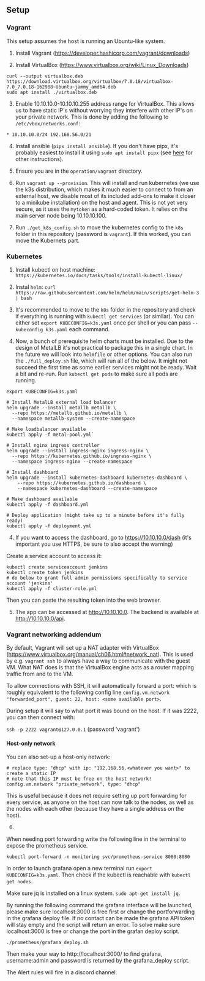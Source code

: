 ## Setup

### Vagrant

This setup assumes the host is running an Ubuntu-like system.

1. Install Vagrant (https://developer.hashicorp.com/vagrant/downloads)

2. Install VirtualBox (https://www.virtualbox.org/wiki/Linux_Downloads)

```
curl --output virtualbox.deb https://download.virtualbox.org/virtualbox/7.0.18/virtualbox-7.0_7.0.18-162988~Ubuntu~jammy_amd64.deb
sudo apt install ./virtualbox.deb
```

3. Enable 10.10.10.0-10.10.10.255 address range for VirtualBox. This allows us to have static IP's without worrying they interfere with other IP's on your private network. This is done by adding the following to `/etc/vbox/networks.conf`:

```
* 10.10.10.0/24 192.168.56.0/21
```

4. Install ansible (`pipx install ansible`). If you don't have pipx, it's probably easiest to install it using `sudo apt install pipx` (see [here](https://pipx.pypa.io/stable/) for other instructions).

5. Ensure you are in the `operation/vagrant` directory.

6. Run `vagrant up --provision`. This will install and run kubernetes (we use the k3s distribution, which makes it much easier to connect to from an external host, we disable most of its included add-ons to make it closer to a minikube installation) on the host and agent. This is not yet very secure, as it uses the `mytoken` as a hard-coded token. It relies on the main server node being 10.10.10.100.

7. Run `./get_k8s_config.sh` to move the kubernetes config to the `k8s` folder in this repository (password is `vagrant`). If this worked, you can move the Kubernets part.

### Kubernetes

1. Install kubectl on host machine: `https://kubernetes.io/docs/tasks/tools/install-kubectl-linux/`

2. Instal `helm`: `curl https://raw.githubusercontent.com/helm/helm/main/scripts/get-helm-3 | bash`

3. It's recommended to move to the `k8s` folder in the repository and check if everything is running with `kubectl get services` (or similar). You can either set `export KUBECONFIG=k3s.yaml` once per shell or you can pass `--kubeconfig k3s.yaml` each command.

4. Now, a bunch of prerequisite helm charts must be installed. Due to the design of MetalLB it's not practical to package this in a single chart. In the future we will look into `helmfile` or other options. You can also run the `./full_deploy.sh` file, which will run all of the below. It might not succeed the first time as some earlier services might not be ready. Wait a bit and re-run.
Run `kubectl get pods` to make sure all pods are running.
```
export KUBECONFIG=k3s.yaml

# Install MetalLB external load balancer
helm upgrade --install metallb metallb \
  --repo https://metallb.github.io/metallb \
  --namespace metallb-system --create-namespace

# Make loadbalancer available
kubectl apply -f metal-pool.yml`

# Install nginx ingress controller
helm upgrade --install ingress-nginx ingress-nginx \
  --repo https://kubernetes.github.io/ingress-nginx \
  --namespace ingress-nginx --create-namespace

# Install dashboard
helm upgrade --install kubernetes-dashboard kubernetes-dashboard \
    --repo https://kubernetes.github.io/dashboard \
    --namespace kubernetes-dashboard --create-namespace

# Make dashboard available
kubectl apply -f dashboard.yml

# Deploy application (might take up to a minute before it's fully ready)
kubectl apply -f deployment.yml
```

4. If you want to access the dashboard, go to https://10.10.10.0/dash (it's important you use HTTPS, be sure to also accept the warning)

Create a service account to access it:
```
kubectl create serviceaccount jenkins
kubectl create token jenkins
# do below to grant full admin permissions specifically to service account 'jenkins'
kubectl apply -f cluster-role.yml
```

Then you can paste the resulting token into the web browser.

5. The app can be accessed at http://10.10.10.0. The backend is available at http://10.10.10.0/api.

### Vagrant networking addendum

By default, Vagrant will set up a NAT adapter with VirtualBox (https://www.virtualbox.org/manual/ch06.html#network_nat). This is used by e.g. `vagrant ssh` to always have a way to communicate with the guest VM. What NAT does is that the VirtualBox engine acts as a router mapping traffic from and to the VM. 

To allow connections with SSH, it will automatically forward a port: which is roughly equivalent to the following config line `config.vm.network "forwarded_port", guest: 22, host: <some available port>`. 

During setup it will say to what port it was bound on the host. If it was 2222, you can then connect with:

`ssh -p 2222 vagrant@127.0.0.1` (password 'vagrant')

#### Host-only network

You can also set-up a host-only network:

```
# replace type: "dhcp" with ip: "192.168.56.<whatever you want>" to create a static IP
# note that this IP must be free on the host network!
config.vm.network "private_network", type: "dhcp"
```

This is useful because it does not require setting up port forwarding for every service, as anyone on the host can now talk to the nodes, as well as the nodes with each other (because they have a single address on the host).


6. 
When needing port forwarding write the following line in the terminal to expose the prometheus service.

```
kubectl port-forward -n monitoring svc/prometheus-service 8080:8080
```
In order to launch grafana open a new terminal run `export KUBECONFIG=k3s.yaml`. 
Then check if the kubectl is reachable with `kubectl get nodes`.

Make sure jq is installed on a linux system. `sudo apt-get install jq`.


By running the following command the grafana interface will be launched, please make sure localhost:3000 is free first or change the portforwarding in the grafana deploy file. If no contact can be made the grafana API token will stay empty and the script will return an error. To solve make sure localhost:3000 is free or change the port in the grafan deploy script.
```
./prometheus/grafana_deploy.sh 
```
Then make your way to http://localhost:3000/ to find grafana, username:admin and password is returned by the grafana_deploy script.

The Alert rules will fire in a discord channel. 